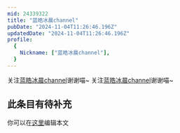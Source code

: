 ```yaml
---
mid: 24339322
title: "蓝皓冰晨channel"
pubDate: "2024-11-04T11:26:46.196Z"
updatedDate: "2024-11-04T11:26:46.196Z"
profile:
  {
    Nickname: ["蓝皓冰晨channel"],
  }
---
```


关注[蓝皓冰晨channel](https://space.bilibili.com/24339322)谢谢喵~ 关注[蓝皓冰晨channel](https://space.bilibili.com/24339322)谢谢喵~

## 此条目有待补充
你可以在[这里](https://github.com/Yuhanawa/VTuber.ICU/edit/master/src/content/v/蓝皓冰晨channel/index.md)编辑本文

